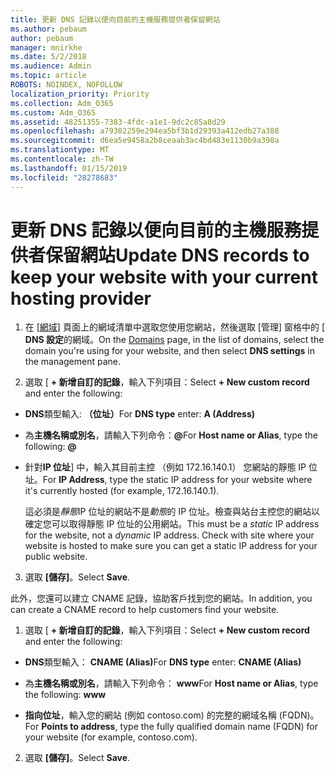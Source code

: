 ```yaml
---
title: 更新 DNS 記錄以便向目前的主機服務提供者保留網站
ms.author: pebaum
author: pebaum
manager: mnirkhe
ms.date: 5/2/2018
ms.audience: Admin
ms.topic: article
ROBOTS: NOINDEX, NOFOLLOW
localization_priority: Priority
ms.collection: Adm_O365
ms.custom: Adm_O365
ms.assetid: 48251355-7383-4fdc-a1e1-9dc2c85a8d29
ms.openlocfilehash: a79302259e294ea5bf3b1d29393a412edb27a388
ms.sourcegitcommit: d6ea5e9458a2b8ceaab3ac4bd483e1130b9a398a
ms.translationtype: MT
ms.contentlocale: zh-TW
ms.lasthandoff: 01/15/2019
ms.locfileid: "28278683"
---
```

# <a name="update-dns-records-to-keep-your-website-with-your-current-hosting-provider"></a><span data-ttu-id="2136d-102">更新 DNS 記錄以便向目前的主機服務提供者保留網站</span><span class="sxs-lookup"><span data-stu-id="2136d-102">Update DNS records to keep your website with your current hosting provider</span></span>

1. <span data-ttu-id="2136d-103">在 [[網域](https://portal.office.com/adminportal/home#/Domains)] 頁面上的網域清單中選取您使用您網站，然後選取 [管理] 窗格中的 [ **DNS 設定**的網域。</span><span class="sxs-lookup"><span data-stu-id="2136d-103">On the [Domains](https://portal.office.com/adminportal/home#/Domains) page, in the list of domains, select the domain you're using for your website, and then select **DNS settings** in the management pane.</span></span> 
    
2. <span data-ttu-id="2136d-104">選取 [ **+ 新增自訂的記錄**，輸入下列項目：</span><span class="sxs-lookup"><span data-stu-id="2136d-104">Select **+ New custom record** and enter the following:</span></span> 
    
  - <span data-ttu-id="2136d-105">**DNS**類型輸入: **（位址）**</span><span class="sxs-lookup"><span data-stu-id="2136d-105">For **DNS type** enter: **A (Address)**</span></span>
    
  - <span data-ttu-id="2136d-106">為**主機名稱或別名**，請輸入下列命令：**@**</span><span class="sxs-lookup"><span data-stu-id="2136d-106">For **Host name or Alias**, type the following: **@**</span></span>
    
  - <span data-ttu-id="2136d-107">針對**IP 位址**] 中，輸入其目前主控 （例如 172.16.140.1） 您網站的靜態 IP 位址。</span><span class="sxs-lookup"><span data-stu-id="2136d-107">For **IP Address**, type the static IP address for your website where it's currently hosted (for example, 172.16.140.1).</span></span> 
    
    <span data-ttu-id="2136d-p101">這必須是*靜態*IP 位址的網站不是*動態*的 IP 位址。檢查與站台主控您的網站以確定您可以取得靜態 IP 位址的公用網站。</span><span class="sxs-lookup"><span data-stu-id="2136d-p101">This must be a  *static*  IP address for the website, not a  *dynamic*  IP address. Check with site where your website is hosted to make sure you can get a static IP address for your public website.</span></span> 
    
3. <span data-ttu-id="2136d-110">選取 **[儲存]**。</span><span class="sxs-lookup"><span data-stu-id="2136d-110">Select **Save**.</span></span> 
    
<span data-ttu-id="2136d-111">此外，您還可以建立 CNAME 記錄，協助客戶找到您的網站。</span><span class="sxs-lookup"><span data-stu-id="2136d-111">In addition, you can create a CNAME record to help customers find your website.</span></span>
  
1. <span data-ttu-id="2136d-112">選取 [ **+ 新增自訂的記錄**，輸入下列項目：</span><span class="sxs-lookup"><span data-stu-id="2136d-112">Select **+ New custom record** and enter the following:</span></span> 
    
  - <span data-ttu-id="2136d-113">**DNS**類型輸入： **CNAME (Alias)**</span><span class="sxs-lookup"><span data-stu-id="2136d-113">For **DNS type** enter: **CNAME (Alias)**</span></span>
    
  - <span data-ttu-id="2136d-114">為**主機名稱或別名**，請輸入下列命令： **www**</span><span class="sxs-lookup"><span data-stu-id="2136d-114">For **Host name or Alias**, type the following: **www**</span></span>
    
  - <span data-ttu-id="2136d-115">**指向位址**，輸入您的網站 (例如 contoso.com) 的完整的網域名稱 (FQDN)。</span><span class="sxs-lookup"><span data-stu-id="2136d-115">For **Points to address**, type the fully qualified domain name (FQDN) for your website (for example, contoso.com).</span></span> 
    
2. <span data-ttu-id="2136d-116">選取 **[儲存]**。</span><span class="sxs-lookup"><span data-stu-id="2136d-116">Select **Save**.</span></span> 
    

